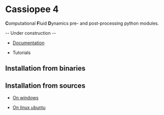 # Cassiopee 4

**C**omputational **F**luid **D**ynamics pre- and post-processing python modules.

-- Under construction --

- [Documentation](https://onera.github.io/Cassiopee)

- Tutorials

## Installation from binaries

<!--- - with pip -->
<!-- - On windows, download setup.exe -->

## Installation from sources

- [On windows](https://github.com/onera/Cassiopee/blob/main/docs/developers/Install/msys2.md)

- [On linux ubuntu](https://github.com/onera/Cassiopee/blob/main/docs/developers/Install/ubuntu.md)